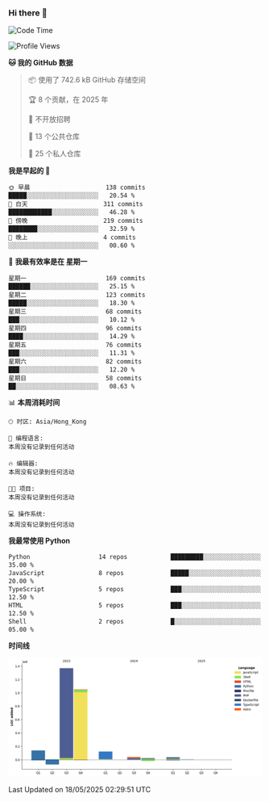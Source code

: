 ### Hi there 👋

<!--
**Mrzqd/Mrzqd** is a ✨ _special_ ✨ repository because its `README.md` (this file) appears on your GitHub profile.

Here are some ideas to get you started:

- 🔭 I’m currently working on ...
- 🌱 I’m currently learning ...
- 👯 I’m looking to collaborate on ...
- 🤔 I’m looking for help with ...
- 💬 Ask me about ...
- 📫 How to reach me: ...
- 😄 Pronouns: ...
- ⚡ Fun fact: ...
-->
<!--START_SECTION:waka-->
![Code Time](http://img.shields.io/badge/Code%20Time-260%20hrs%2011%20mins-blue)

![Profile Views](http://img.shields.io/badge/%E4%B8%AA%E4%BA%BA%E8%B5%84%E6%96%99%E8%A7%82%E7%9C%8B%E6%AC%A1%E6%95%B0-2-blue)

**🐱 我的 GitHub 数据** 

> 📦  使用了 742.6 kB GitHub 存储空间 
 > 
> 🏆 8 个贡献，在 2025 年
 > 
> 🚫 不开放招聘
 > 
> 📜 13 个公共仓库 
 > 
> 🔑 25 个私人仓库 
 > 
**我是早起的 🐤** 

```text
🌞 早晨                     138 commits         █████░░░░░░░░░░░░░░░░░░░░   20.54 % 
🌆 白天                     311 commits         ████████████░░░░░░░░░░░░░   46.28 % 
🌃 傍晚                     219 commits         ████████░░░░░░░░░░░░░░░░░   32.59 % 
🌙 晚上                     4 commits           ░░░░░░░░░░░░░░░░░░░░░░░░░   00.60 % 
```
📅 **我最有效率是在 星期一** 

```text
星期一                      169 commits         ██████░░░░░░░░░░░░░░░░░░░   25.15 % 
星期二                      123 commits         █████░░░░░░░░░░░░░░░░░░░░   18.30 % 
星期三                      68 commits          ███░░░░░░░░░░░░░░░░░░░░░░   10.12 % 
星期四                      96 commits          ████░░░░░░░░░░░░░░░░░░░░░   14.29 % 
星期五                      76 commits          ███░░░░░░░░░░░░░░░░░░░░░░   11.31 % 
星期六                      82 commits          ███░░░░░░░░░░░░░░░░░░░░░░   12.20 % 
星期日                      58 commits          ██░░░░░░░░░░░░░░░░░░░░░░░   08.63 % 
```


📊 **本周消耗时间** 

```text
🕑︎ 时区: Asia/Hong_Kong

💬 编程语言: 
本周没有记录到任何活动

🔥 编辑器: 
本周没有记录到任何活动

🐱‍💻 项目: 
本周没有记录到任何活动

💻 操作系统: 
本周没有记录到任何活动
```

**我最常使用 Python** 

```text
Python                   14 repos            █████████░░░░░░░░░░░░░░░░   35.00 % 
JavaScript               8 repos             █████░░░░░░░░░░░░░░░░░░░░   20.00 % 
TypeScript               5 repos             ███░░░░░░░░░░░░░░░░░░░░░░   12.50 % 
HTML                     5 repos             ███░░░░░░░░░░░░░░░░░░░░░░   12.50 % 
Shell                    2 repos             █░░░░░░░░░░░░░░░░░░░░░░░░   05.00 % 
```



**时间线**

![Lines of Code chart](https://raw.githubusercontent.com/Mrzqd/Mrzqd/main/assets/bar_graph.png)


 Last Updated on 18/05/2025 02:29:51 UTC
<!--END_SECTION:waka-->
